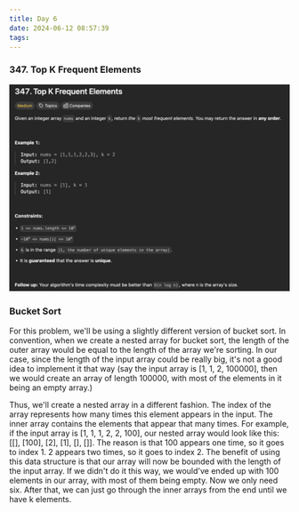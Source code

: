 ```yaml
---
title: Day 6
date: 2024-06-12 08:57:39
tags:
---
```

### 347. Top K Frequent Elements
<!-- more -->
![Alt Text](/assets/Leetcode347.png "Problem 347")

### Bucket Sort
For this problem, we'll be using a slightly different version of bucket sort. In convention, when we create a nested array for bucket sort, the length of the outer array would be equal to the length of the array we're sorting. In our case, since the length of the input array could be really big, it's not a good idea to implement it that way (say the input array is [1, 1, 2, 100000], then we would create an array of length 100000, with most of the elements in it being an empty array.)

Thus, we'll create a nested array in a different fashion. The index of the array represents how many times this element appears in the input. The inner array contains the elements that appear that many times. For example, if the input array is [1, 1, 1, 2, 2, 100], our nested array would look like this: [[], [100], [2], [1], [], []].
The reason is that 100 appears one time, so it goes to index 1. 2 appears two times, so it goes to index 2. The benefit of using this data structure is that our array will now be bounded with the length of the input array. If we didn't do it this way, we would've ended up with 100 elements in our array, with most of them being empty. Now we only need six.
After that, we can just go through the inner arrays from the end until we have k elements.